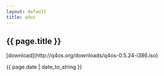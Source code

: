 ```yaml
---
layout: default
title: q4os
---
```

<h2>{{ page.title }}</h2>
[download](http://q4os.org/downloads/q4os-0.5.24-i386.iso)
<p>{{ page.date | date_to_string }}</p>
